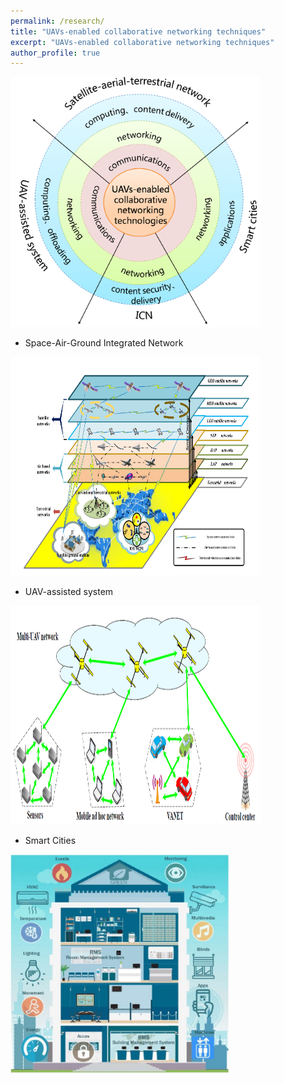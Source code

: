 ```yaml
---
permalink: /research/
title: "UAVs-enabled collaborative networking techniques"
excerpt: "UAVs-enabled collaborative networking techniques"
author_profile: true
---
```


<img src="/images/framework.png" height="400" width="400">


* Space-Air-Ground Integrated Network  

<img src="/images/stn.png" height="350" width="400">

* UAV-assisted system  

<img src="/images/uav.png" height="350" width="400">


* Smart Cities  

<img src="/images/smc.png" height="350" width="350">


